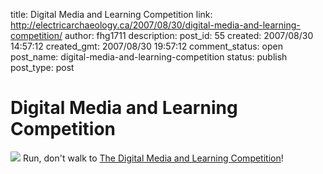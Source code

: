 title: Digital Media and Learning Competition
link: http://electricarchaeology.ca/2007/08/30/digital-media-and-learning-competition/
author: fhg1711
description: 
post_id: 55
created: 2007/08/30 14:57:12
created_gmt: 2007/08/30 19:57:12
comment_status: open
post_name: digital-media-and-learning-competition
status: publish
post_type: post

# Digital Media and Learning Competition

![](http://www.dmlcompetition.net/images/jessica16_01.jpg) Run, don't walk to [The Digital Media and Learning Competition](http://www.dmlcompetition.net/home.php)!